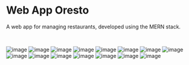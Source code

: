 # Web App Oresto 

A web app for managing restaurants, developed using the MERN stack.

<br>

![image](https://github.com/The-A-Dev/Oresto/blob/main/insng.jpg)
![image](https://github.com/The-A-Dev/Oresto/blob/main/signup.jpg)
![image](https://github.com/The-A-Dev/Oresto/blob/main/sd.jpg)
![image](https://github.com/The-A-Dev/Oresto/blob/main/os.jpg)
![image](https://github.com/The-A-Dev/Oresto/blob/main/ok.jpg)
![image](https://github.com/The-A-Dev/Oresto/blob/main/men.jpg)
![image](https://github.com/The-A-Dev/Oresto/blob/main/ger1.jpg)
![image](https://github.com/The-A-Dev/Oresto/blob/main/ger.jpg)
![image](https://github.com/The-A-Dev/Oresto/blob/main/fda.jpg)
![image](https://github.com/The-A-Dev/Oresto/blob/main/dar.jpg)
![image](https://github.com/The-A-Dev/Oresto/blob/main/cmd.jpg)
![image](https://github.com/The-A-Dev/Oresto/blob/main/Reservation.jpg)
![image](https://github.com/The-A-Dev/Oresto/blob/main/Res.jpg)
![image](https://github.com/The-A-Dev/Oresto/blob/main/Admin.jpg)
![image](https://github.com/The-A-Dev/Oresto/blob/main/Comm.jpg)
